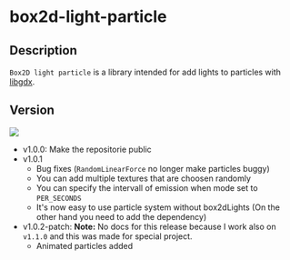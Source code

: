 # box2d-light-particle

## Description

`Box2D light particle` is a library intended for add lights to particles with [libgdx](https://github.com/libgdx/libgdx).

## Version

[![](https://jitpack.io/v/alyrow/box2d-light-particle.svg)](https://jitpack.io/#alyrow/box2d-light-particle)

- v1.0.0: Make the repositorie public
- v1.0.1
   - Bug fixes (`RandomLinearForce` no longer make particles buggy)
   - You can add multiple textures that are choosen randomly
   - You can specify the intervall of emission when mode set to `PER_SECONDS`
   - It's now easy to use particle system without box2dLights (On the other hand you need to add the dependency)
- v1.0.2-patch: **Note:** No docs for this release because I work also on `v1.1.0` and this was made for special project.
   - Animated particles added
   
